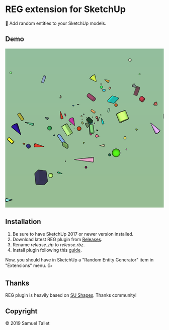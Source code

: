 # REG extension for SketchUp

🎲 Add random entities to your SketchUp models.

Demo
----

![Random Demo](https://raw.githubusercontent.com/SamuelTS/SketchUp-Random-Entity-Generator/master/docs/demo.png)

Installation
------------

1. Be sure to have SketchUp 2017 or newer version installed.
2. Download latest REG plugin from [Releases](https://github.com/SamuelTS/SketchUp-Random-Entity-Generator/releases).
3. Rename *release.zip* to *release.rbz*.
4. Install plugin following this [guide](https://help.sketchup.com/article/3000263).

Now, you should have in SketchUp a "Random Entity Generator" item in "Extensions" menu. 👍

Thanks
------

REG plugin is heavily based on [SU Shapes](https://github.com/SketchUp/sketchup-shapes). Thanks community!

Copyright
---------

© 2019 Samuel Tallet
